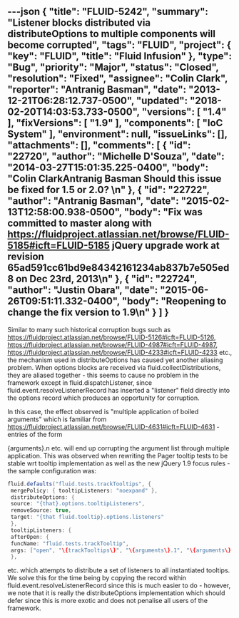 ---json
{
  "title": "FLUID-5242",
  "summary": "Listener blocks distributed via distributeOptions to multiple components will become corrupted",
  "tags": "FLUID",
  "project": {
    "key": "FLUID",
    "title": "Fluid Infusion"
  },
  "type": "Bug",
  "priority": "Major",
  "status": "Closed",
  "resolution": "Fixed",
  "assignee": "Colin Clark",
  "reporter": "Antranig Basman",
  "date": "2013-12-21T06:28:12.737-0500",
  "updated": "2018-02-20T14:03:53.733-0500",
  "versions": [
    "1.4"
  ],
  "fixVersions": [
    "1.9"
  ],
  "components": [
    "IoC System"
  ],
  "environment": null,
  "issueLinks": [],
  "attachments": [],
  "comments": [
    {
      "id": "22720",
      "author": "Michelle D'Souza",
      "date": "2014-03-27T15:01:35.225-0400",
      "body": "Colin ClarkAntranig Basman Should this issue be fixed for 1.5 or 2.0?&#x20;\n"
    },
    {
      "id": "22722",
      "author": "Antranig Basman",
      "date": "2015-02-13T12:58:00.938-0500",
      "body": "Fix was committed to master along with <https://fluidproject.atlassian.net/browse/FLUID-5185#icft=FLUID-5185> jQuery upgrade work at revision 65ad591cc61bd9e84342161234ab837b7e505ed8 on Dec 23rd, 2013\n"
    },
    {
      "id": "22724",
      "author": "Justin Obara",
      "date": "2015-06-26T09:51:11.332-0400",
      "body": "Reopening to change the fix version to 1.9\n"
    }
  ]
}
---
Similar to many such historical corruption bugs such as <https://fluidproject.atlassian.net/browse/FLUID-5126#icft=FLUID-5126>, <https://fluidproject.atlassian.net/browse/FLUID-4987#icft=FLUID-4987>, <https://fluidproject.atlassian.net/browse/FLUID-4233#icft=FLUID-4233> etc., the mechanism used in distributeOptions has caused yet another aliasing problem. When options blocks are received via fluid.collectDistributions, they are aliased together - this seems to cause no problem in the framework except in fluid.dispatchListener, since fluid.event.resolveListenerRecord has inserted a "listener" field directly into the options record which produces an opportunity for corruption.

In this case, the effect observed is "multiple application of boiled arguments" which is familiar from <https://fluidproject.atlassian.net/browse/FLUID-4631#icft=FLUID-4631> - entries of the form

{arguments}.n etc. will end up corrupting the argument list through multiple application. This was observed when rewriting the Pager tooltip tests to be stable wrt tooltip implementation as well as the new jQuery 1.9 focus rules - the sample configuration was:

```java
fluid.defaults("fluid.tests.trackTooltips", {
 mergePolicy: { tooltipListeners: "noexpand" },
 distributeOptions: {
 source: "{that}.options.tooltipListeners",
 removeSource: true,
 target: "{that fluid.tooltip}.options.listeners"
 },
 tooltipListeners: {
 afterOpen: {
 funcName: "fluid.tests.trackTooltip",
 args: ["open", "\{trackTooltips\}", "\{arguments\}.1", "\{arguments\}.2"] // event.target, tooltip
 },
```

etc. which attempts to distribute a set of listeners to all instantiated tooltips. We solve this for the time being by copying the record within fluid.event.resolveListenerRecord since this is much easier to do - however, we note that it is really the distributeOptions implementation which should defer since this is more exotic and does not penalise all users of the framework.

        